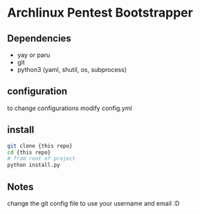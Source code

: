 
# Archlinux Pentest Bootstrapper

## Dependencies

- yay or paru
- git
- python3 (yaml, shutil, os, subprocess)

## configuration

to change configurations modify config.yml


## install

```sh
git clone {this repo}
cd {this repo}
# from root of project
python install.py
```

## Notes

change the git config file to use your username and email :D
